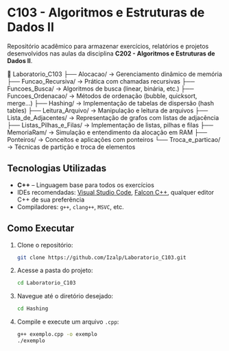 # C103 - Algoritmos e Estruturas de Dados II

Repositório acadêmico para armazenar exercícios, relatórios e projetos desenvolvidos nas aulas da disciplina **C202 - Algoritmos e Estruturas de Dados II**.

📁 Laboratorio_C103
├── Alocacao/ → Gerenciamento dinâmico de memória
├── Funcao_Recursiva/ → Prática com chamadas recursivas
├── Funcoes_Busca/ → Algoritmos de busca (linear, binária, etc.)
├── Funcoes_Ordenacao/ → Métodos de ordenação (bubble, quicksort, merge...)
├── Hashing/ → Implementação de tabelas de dispersão (hash tables)
├── Leitura_Arquivo/ → Manipulação e leitura de arquivos
├── Lista_de_Adjacentes/ → Representação de grafos com listas de adjacência
├── Listas_Pilhas_e_Filas/ → Implementação de listas, pilhas e filas
├── MemoriaRam/ → Simulação e entendimento da alocação em RAM
├── Ponteiros/ → Conceitos e aplicações com ponteiros
└── Troca_e_particao/ → Técnicas de partição e troca de elementos

## Tecnologias Utilizadas

- **C++** – Linguagem base para todos os exercícios
- IDEs recomendadas: [Visual Studio Code](https://code.visualstudio.com/), [Falcon C++](https://falcon-c.software.informer.com/3.3/), qualquer editor C++ de sua preferência
- Compiladores: `g++`, `clang++`, `MSVC`, etc.

## Como Executar

1. Clone o repositório:
   ```bash
   git clone https://github.com/Izalp/Laboratorio_C103.git
   ```

2. Acesse a pasta do projeto:
   ```bash
   cd Laboratorio_C103
   ```

3. Navegue até o diretório desejado:
   ```bash
   cd Hashing
   ```

4. Compile e execute um arquivo `.cpp`:
   ```bash
   g++ exemplo.cpp -o exemplo
   ./exemplo
   ```
